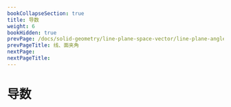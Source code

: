 ```yaml
---
bookCollapseSection: true
title: 导数
weight: 6
bookHidden: true
prevPage: /docs/solid-geometry/line-plane-space-vector/line-plane-angle
prevPageTitle: 线、面夹角
nextPage: 
nextPageTitle: 
---
```


# 导数

